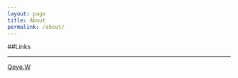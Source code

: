 ```yaml
---
layout: page
title: About
permalink: /about/
---
```


##Links

----------

[Qeye.W](http://www.leitai.wang)